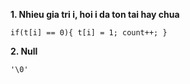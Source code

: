 **1. Nhieu gia tri i, hoi i da ton tai hay chua**

``
if(t[i] == 0){
    t[i] = 1;
    count++;
}
``

**2. Null**

``
'\0'
``